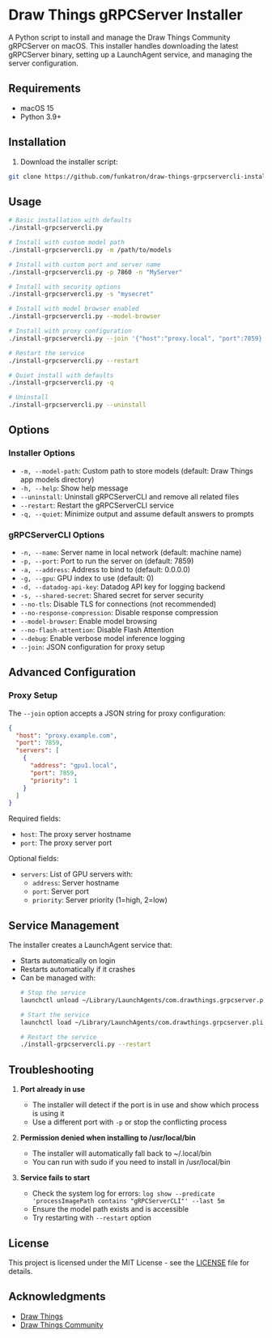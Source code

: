 # Draw Things gRPCServer Installer

A Python script to install and manage the Draw Things Community gRPCServer on macOS. This installer handles downloading the latest gRPCServer binary, setting up a LaunchAgent service, and managing the server configuration.

## Requirements

- macOS 15
- Python 3.9+

## Installation

1. Download the installer script:
```bash
git clone https://github.com/funkatron/draw-things-grpcservercli-installer.git
```

## Usage

```bash
# Basic installation with defaults
./install-grpcservercli.py

# Install with custom model path
./install-grpcservercli.py -m /path/to/models

# Install with custom port and server name
./install-grpcservercli.py -p 7860 -n "MyServer"

# Install with security options
./install-grpcservercli.py -s "mysecret"

# Install with model browser enabled
./install-grpcservercli.py --model-browser

# Install with proxy configuration
./install-grpcservercli.py --join '{"host":"proxy.local", "port":7859}'

# Restart the service
./install-grpcservercli.py --restart

# Quiet install with defaults
./install-grpcservercli.py -q

# Uninstall
./install-grpcservercli.py --uninstall
```

## Options

### Installer Options
- `-m, --model-path`: Custom path to store models (default: Draw Things app models directory)
- `-h, --help`: Show help message
- `--uninstall`: Uninstall gRPCServerCLI and remove all related files
- `--restart`: Restart the gRPCServerCLI service
- `-q, --quiet`: Minimize output and assume default answers to prompts

### gRPCServerCLI Options
- `-n, --name`: Server name in local network (default: machine name)
- `-p, --port`: Port to run the server on (default: 7859)
- `-a, --address`: Address to bind to (default: 0.0.0.0)
- `-g, --gpu`: GPU index to use (default: 0)
- `-d, --datadog-api-key`: Datadog API key for logging backend
- `-s, --shared-secret`: Shared secret for server security
- `--no-tls`: Disable TLS for connections (not recommended)
- `--no-response-compression`: Disable response compression
- `--model-browser`: Enable model browsing
- `--no-flash-attention`: Disable Flash Attention
- `--debug`: Enable verbose model inference logging
- `--join`: JSON configuration for proxy setup

## Advanced Configuration

### Proxy Setup
The `--join` option accepts a JSON string for proxy configuration:
```json
{
  "host": "proxy.example.com",
  "port": 7859,
  "servers": [
    {
      "address": "gpu1.local",
      "port": 7859,
      "priority": 1
    }
  ]
}
```

Required fields:
- `host`: The proxy server hostname
- `port`: The proxy server port

Optional fields:
- `servers`: List of GPU servers with:
  - `address`: Server hostname
  - `port`: Server port
  - `priority`: Server priority (1=high, 2=low)

## Service Management

The installer creates a LaunchAgent service that:
- Starts automatically on login
- Restarts automatically if it crashes
- Can be managed with:
  ```bash
  # Stop the service
  launchctl unload ~/Library/LaunchAgents/com.drawthings.grpcserver.plist

  # Start the service
  launchctl load ~/Library/LaunchAgents/com.drawthings.grpcserver.plist

  # Restart the service
  ./install-grpcservercli.py --restart
  ```

## Troubleshooting

1. **Port already in use**
   - The installer will detect if the port is in use and show which process is using it
   - Use a different port with `-p` or stop the conflicting process

2. **Permission denied when installing to /usr/local/bin**
   - The installer will automatically fall back to ~/.local/bin
   - You can run with sudo if you need to install in /usr/local/bin

3. **Service fails to start**
   - Check the system log for errors: `log show --predicate 'processImagePath contains "gRPCServerCLI"' --last 5m`
   - Ensure the model path exists and is accessible
   - Try restarting with `--restart` option

## License

This project is licensed under the MIT License - see the [LICENSE](LICENSE) file for details.

## Acknowledgments

- [Draw Things](https://drawthings.ai/)
- [Draw Things Community](https://github.com/drawthingsai/draw-things-community)